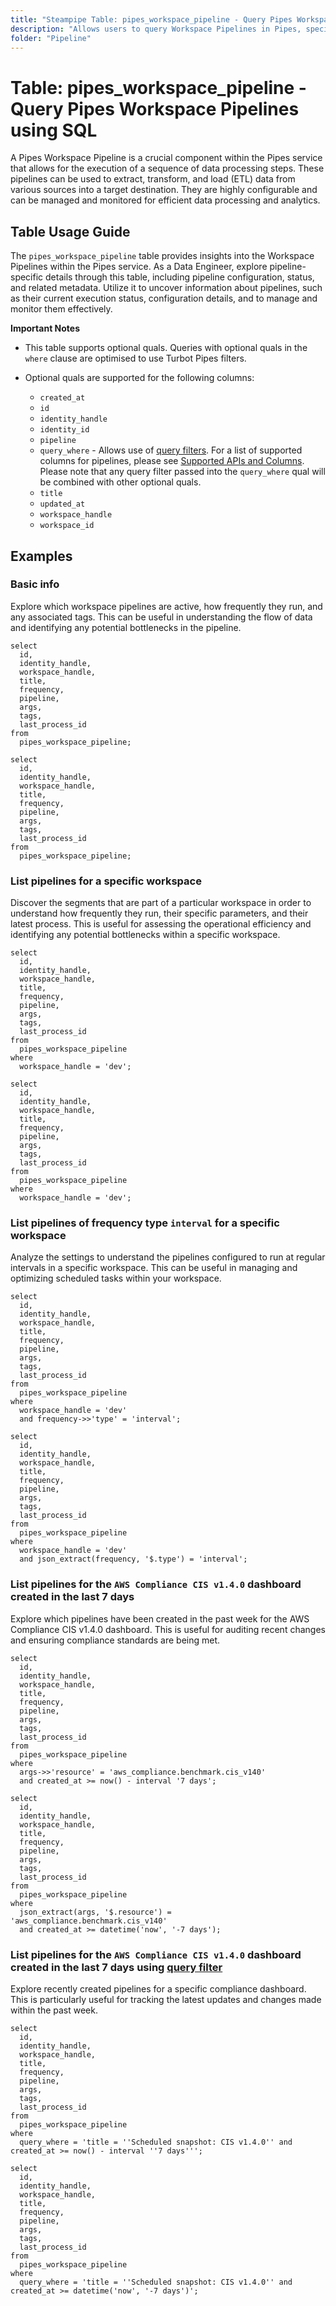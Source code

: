 ```yaml
---
title: "Steampipe Table: pipes_workspace_pipeline - Query Pipes Workspace Pipelines using SQL"
description: "Allows users to query Workspace Pipelines in Pipes, specifically the pipeline configuration, status, and related metadata, providing insights into the pipeline execution and its management."
folder: "Pipeline"
---
```


# Table: pipes_workspace_pipeline - Query Pipes Workspace Pipelines using SQL

A Pipes Workspace Pipeline is a crucial component within the Pipes service that allows for the execution of a sequence of data processing steps. These pipelines can be used to extract, transform, and load (ETL) data from various sources into a target destination. They are highly configurable and can be managed and monitored for efficient data processing and analytics.

## Table Usage Guide

The `pipes_workspace_pipeline` table provides insights into the Workspace Pipelines within the Pipes service. As a Data Engineer, explore pipeline-specific details through this table, including pipeline configuration, status, and related metadata. Utilize it to uncover information about pipelines, such as their current execution status, configuration details, and to manage and monitor them effectively.

**Important Notes**

- This table supports optional quals. Queries with optional quals in the `where` clause are optimised to use Turbot Pipes filters.

- Optional quals are supported for the following columns:

  - `created_at`
  - `id`
  - `identity_handle`
  - `identity_id`
  - `pipeline`
  - `query_where` - Allows use of [query filters](https://turbot.com/pipes/docs/reference/query-filter). For a list of supported columns for pipelines, please see [Supported APIs and Columns](https://turbot.com/pipes/docs/reference/query-filter#supported-apis--columns). Please note that any query filter passed into the `query_where` qual will be combined with other optional quals.
  - `title`
  - `updated_at`
  - `workspace_handle`
  - `workspace_id`

## Examples

### Basic info
Explore which workspace pipelines are active, how frequently they run, and any associated tags. This can be useful in understanding the flow of data and identifying any potential bottlenecks in the pipeline.

```sql+postgres
select
  id,
  identity_handle,
  workspace_handle,
  title,
  frequency,
  pipeline,
  args,
  tags,
  last_process_id
from
  pipes_workspace_pipeline;
```

```sql+sqlite
select
  id,
  identity_handle,
  workspace_handle,
  title,
  frequency,
  pipeline,
  args,
  tags,
  last_process_id
from
  pipes_workspace_pipeline;
```

### List pipelines for a specific workspace
Discover the segments that are part of a particular workspace in order to understand how frequently they run, their specific parameters, and their latest process. This is useful for assessing the operational efficiency and identifying any potential bottlenecks within a specific workspace.

```sql+postgres
select
  id,
  identity_handle,
  workspace_handle,
  title,
  frequency,
  pipeline,
  args,
  tags,
  last_process_id
from
  pipes_workspace_pipeline
where
  workspace_handle = 'dev';
```

```sql+sqlite
select
  id,
  identity_handle,
  workspace_handle,
  title,
  frequency,
  pipeline,
  args,
  tags,
  last_process_id
from
  pipes_workspace_pipeline
where
  workspace_handle = 'dev';
```

### List pipelines of frequency type `interval` for a specific workspace
Analyze the settings to understand the pipelines configured to run at regular intervals in a specific workspace. This can be useful in managing and optimizing scheduled tasks within your workspace.

```sql+postgres
select
  id,
  identity_handle,
  workspace_handle,
  title,
  frequency,
  pipeline,
  args,
  tags,
  last_process_id
from
  pipes_workspace_pipeline
where
  workspace_handle = 'dev'
  and frequency->>'type' = 'interval';
```

```sql+sqlite
select
  id,
  identity_handle,
  workspace_handle,
  title,
  frequency,
  pipeline,
  args,
  tags,
  last_process_id
from
  pipes_workspace_pipeline
where
  workspace_handle = 'dev'
  and json_extract(frequency, '$.type') = 'interval';
```

### List pipelines for the `AWS Compliance CIS v1.4.0` dashboard created in the last 7 days
Explore which pipelines have been created in the past week for the AWS Compliance CIS v1.4.0 dashboard. This is useful for auditing recent changes and ensuring compliance standards are being met.

```sql+postgres
select
  id,
  identity_handle,
  workspace_handle,
  title,
  frequency,
  pipeline,
  args,
  tags,
  last_process_id
from
  pipes_workspace_pipeline
where
  args->>'resource' = 'aws_compliance.benchmark.cis_v140'
  and created_at >= now() - interval '7 days';
```

```sql+sqlite
select
  id,
  identity_handle,
  workspace_handle,
  title,
  frequency,
  pipeline,
  args,
  tags,
  last_process_id
from
  pipes_workspace_pipeline
where
  json_extract(args, '$.resource') = 'aws_compliance.benchmark.cis_v140'
  and created_at >= datetime('now', '-7 days');
```

### List pipelines for the `AWS Compliance CIS v1.4.0` dashboard created in the last 7 days using [query filter](https://turbot.com/pipes/docs/reference/query-filter)
Explore recently created pipelines for a specific compliance dashboard. This is particularly useful for tracking the latest updates and changes made within the past week.

```sql+postgres
select
  id,
  identity_handle,
  workspace_handle,
  title,
  frequency,
  pipeline,
  args,
  tags,
  last_process_id
from
  pipes_workspace_pipeline
where
  query_where = 'title = ''Scheduled snapshot: CIS v1.4.0'' and created_at >= now() - interval ''7 days''';
```

```sql+sqlite
select
  id,
  identity_handle,
  workspace_handle,
  title,
  frequency,
  pipeline,
  args,
  tags,
  last_process_id
from
  pipes_workspace_pipeline
where
  query_where = 'title = ''Scheduled snapshot: CIS v1.4.0'' and created_at >= datetime('now', '-7 days')';
```